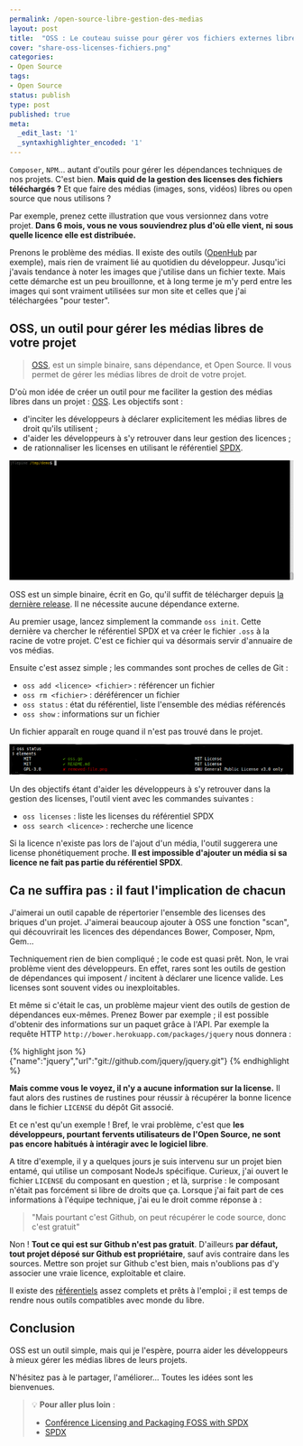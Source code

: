 ```yaml
---
permalink: /open-source-libre-gestion-des-medias
layout: post
title:  "OSS : Le couteau suisse pour gérer vos fichiers externes libres de droit."
cover: "share-oss-licenses-fichiers.png"
categories:
- Open Source
tags:
- Open Source
status: publish
type: post
published: true
meta:
  _edit_last: '1'
  _syntaxhighlighter_encoded: '1'
---
```


`Composer`, `NPM`... autant d'outils pour gérer les dépendances techniques de nos projets. C'est bien. 
**Mais quid de la gestion des licenses des fichiers téléchargés ?** Et que 
faire des médias (images, sons, vidéos) libres ou open source que nous utilisons ?

Par exemple, prenez cette illustration que vous versionnez dans votre projet. **Dans 6 mois, vous ne vous souviendrez plus d'où elle vient, ni sous quelle licence elle est distribuée.**

Prenons le problème des médias. Il existe des outils ([OpenHub](https://www.openhub.net) par exemple), mais rien de vraiment lié au quotidien du développeur. Jusqu'ici j'avais tendance à noter les images que j'utilise dans un fichier texte. Mais cette 
démarche est un peu brouillonne, et à long terme je m'y perd entre les images qui sont vraiment utilisées sur mon site et celles que j'ai 
téléchargées "pour tester".

## OSS, un outil pour gérer les médias libres de votre projet

> [OSS](https://github.com/Halleck45/oss), est un simple binaire, sans dépendance, et Open Source. Il vous permet de gérer les médias libres de droit de votre projet.

D'où  mon idée de créer un outil pour me faciliter la gestion des médias libres dans un projet : [OSS](https://github.com/Halleck45/OSS). Les objectifs sont :

+ d'inciter les développeurs à déclarer explicitement les médias libres de droit qu'ils utilisent ;
+ d'aider les développeurs à s'y retrouver dans leur gestion des licences ;
+ de rationnaliser les licenses en utilisant le référentiel [SPDX](http://spdx.org/licenses/).

![OSS](https://raw.githubusercontent.com/Halleck45/oss/master/doc/overview.gif)

OSS est un simple binaire, écrit en Go, qu'il suffit de télécharger depuis [la dernière release](https://github.com/Halleck45/oss/releases/latest). Il ne nécessite aucune dépendance externe.

Au premier usage, lancez simplement la commande `oss init`. Cette dernière va chercher le référentiel SPDX et va créer le fichier `.oss` à la racine de votre projet. 
C'est ce fichier qui va désormais servir d'annuaire de vos médias.

Ensuite c'est assez simple ; les commandes sont proches de celles de Git :

+ `oss add <licence> <fichier>` : référencer un fichier
+ `oss rm <fichier>` : déréférencer un fichier
+ `oss status` : état du référentiel, liste l'ensemble des médias référencés
+ `oss show` <fichier> : informations sur un fichier

Un fichier apparaît en rouge quand il n'est pas trouvé dans le projet.

![Exemple de sortie de la commande oss status](/images/2015-02-oss.png)

Un des objectifs étant d'aider les développeurs à s'y retrouver dans la gestion des licenses, l'outil vient avec les commandes suivantes :

+ `oss licenses` : liste les licenses du référentiel SPDX
+ `oss search <licence>` : recherche une licence

Si la licence n'existe pas lors de l'ajout d'un média, l'outil suggerera une license phonétiquement proche. 
**Il est impossible d'ajouter un média si sa licence ne fait pas partie du référentiel SPDX**.
 
## Ca ne suffira pas : il faut l'implication de chacun

J'aimerai un outil capable de répertorier l'ensemble des licenses des briques d'un projet. J'aimerai beaucoup 
ajouter à OSS une fonction "scan", qui découvrirait les licences des dépendances Bower, Composer, Npm, Gem...

Techniquement rien de bien compliqué ; le code est quasi prêt. Non, le vrai problème vient des développeurs. En effet, 
rares sont les outils de gestion de dépendances qui imposent / incitent à déclarer une licence valide. Les licenses sont souvent vides ou inexploitables.

Et même si c'était le cas, un problème majeur vient des outils de gestion de dépendances eux-mêmes. Prenez Bower par exemple ; il est possible 
d'obtenir des informations sur un paquet grâce à l'API. Par exemple la requête HTTP `http://bower.herokuapp.com/packages/jquery` nous donnera : 

{% highlight json %}
{"name":"jquery","url":"git://github.com/jquery/jquery.git"}
{% endhighlight %}

**Mais comme vous le voyez, il n'y a aucune information sur la license.** Il faut alors des rustines de rustines pour réussir à récupérer la bonne licence dans le fichier `LICENSE` du dépôt Git associé.

Et ce n'est qu'un exemple ! Bref, le vrai problème, c'est que **les développeurs, pourtant fervents utilisateurs de l'Open Source, ne sont pas encore 
habitués à intéragir avec le logiciel libre**. 

A titre d'exemple, il y a quelques jours je suis intervenu sur un projet bien entamé, qui utilise un composant NodeJs spécifique. Curieux, j'ai ouvert 
le fichier `LICENSE` du composant en question ; et là, surprise : le composant n'était pas forcément si libre de droits que ça. Lorsque j'ai 
fait part de ces informations à l'équipe technique, j'ai eu le droit comme réponse à :

> "Mais pourtant c'est Github, on peut récupérer le code source, donc c'est gratuit"

Non ! **Tout ce qui est sur Github n'est pas gratuit**. D'ailleurs **par défaut, tout projet déposé sur Github est propriétaire**, sauf avis contraire dans les sources. 
Mettre son projet sur Github c'est bien, mais n'oublions pas d'y associer une vraie licence, exploitable et claire. 

Il existe des [référentiels](http://spdx.org/licenses/) assez complets et prêts à l'emploi ; il est temps de rendre nous outils compatibles avec monde du libre.

## Conclusion

OSS est un outil simple, mais qui je l'espère, pourra aider les développeurs à mieux gérer les médias libres de leurs projets.

N'hésitez pas à le partager, l'améliorer... Toutes les idées sont les bienvenues.


> 💡 **Pour aller plus loin** :
>
> - [Conférence Licensing and Packaging FOSS with SPDX](https://archive.fosdem.org/2014/schedule/event/spdx/)
> - [SPDX](http://spdx.org/licenses/)
